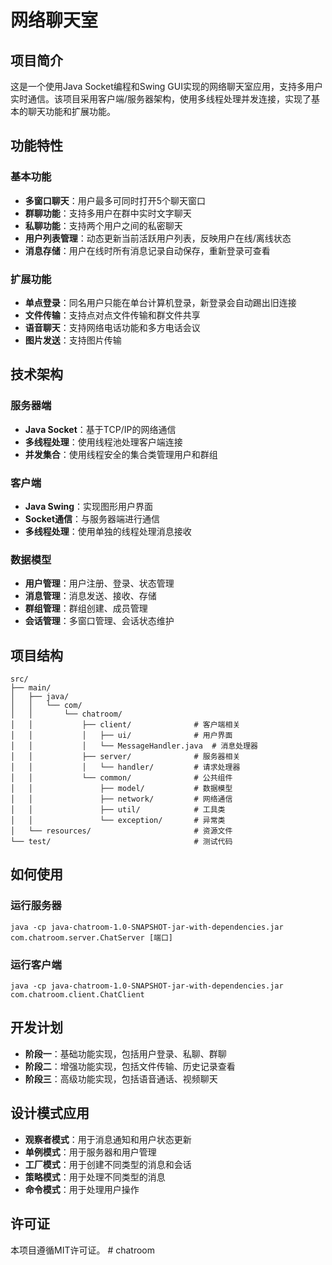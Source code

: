 # 网络聊天室

## 项目简介

这是一个使用Java Socket编程和Swing GUI实现的网络聊天室应用，支持多用户实时通信。该项目采用客户端/服务器架构，使用多线程处理并发连接，实现了基本的聊天功能和扩展功能。

## 功能特性

### 基本功能

- **多窗口聊天**：用户最多可同时打开5个聊天窗口
- **群聊功能**：支持多用户在群中实时文字聊天
- **私聊功能**：支持两个用户之间的私密聊天
- **用户列表管理**：动态更新当前活跃用户列表，反映用户在线/离线状态
- **消息存储**：用户在线时所有消息记录自动保存，重新登录可查看

### 扩展功能

- **单点登录**：同名用户只能在单台计算机登录，新登录会自动踢出旧连接
- **文件传输**：支持点对点文件传输和群文件共享
- **语音聊天**：支持网络电话功能和多方电话会议
- **图片发送**：支持图片传输

## 技术架构

### 服务器端

- **Java Socket**：基于TCP/IP的网络通信
- **多线程处理**：使用线程池处理客户端连接
- **并发集合**：使用线程安全的集合类管理用户和群组

### 客户端

- **Java Swing**：实现图形用户界面
- **Socket通信**：与服务器端进行通信
- **多线程处理**：使用单独的线程处理消息接收

### 数据模型

- **用户管理**：用户注册、登录、状态管理
- **消息管理**：消息发送、接收、存储
- **群组管理**：群组创建、成员管理
- **会话管理**：多窗口管理、会话状态维护

## 项目结构

```
src/
├── main/
│   ├── java/
│   │   └── com/
│   │       └── chatroom/
│   │           ├── client/              # 客户端相关
│   │           │   ├── ui/              # 用户界面
│   │           │   └── MessageHandler.java  # 消息处理器
│   │           ├── server/              # 服务器相关
│   │           │   └── handler/         # 请求处理器
│   │           └── common/              # 公共组件
│   │               ├── model/           # 数据模型
│   │               ├── network/         # 网络通信
│   │               ├── util/            # 工具类
│   │               └── exception/       # 异常类
│   └── resources/                       # 资源文件
└── test/                                # 测试代码
```

## 如何使用

### 运行服务器

```
java -cp java-chatroom-1.0-SNAPSHOT-jar-with-dependencies.jar com.chatroom.server.ChatServer [端口]
```

### 运行客户端

```
java -cp java-chatroom-1.0-SNAPSHOT-jar-with-dependencies.jar com.chatroom.client.ChatClient
```

## 开发计划

- **阶段一**：基础功能实现，包括用户登录、私聊、群聊
- **阶段二**：增强功能实现，包括文件传输、历史记录查看
- **阶段三**：高级功能实现，包括语音通话、视频聊天

## 设计模式应用

- **观察者模式**：用于消息通知和用户状态更新
- **单例模式**：用于服务器和用户管理
- **工厂模式**：用于创建不同类型的消息和会话
- **策略模式**：用于处理不同类型的消息
- **命令模式**：用于处理用户操作

## 许可证

本项目遵循MIT许可证。 #   c h a t r o o m  
 